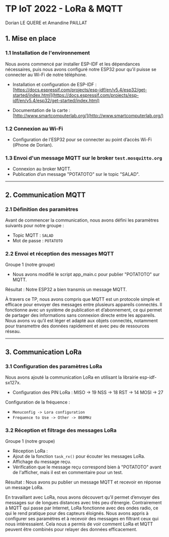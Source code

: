 # TP IoT 2022 - LoRa & MQTT  
Dorian LE QUERE et Amandine PAILLAT

## 1. Mise en place  

### 1.1 Installation de l'environnement  
Nous avons commencé par installer ESP-IDF et les dépendances nécessaires, puis nous avons configuré notre ESP32 pour qu'il puisse se connecter au Wi-Fi de notre téléphone.  

- Installation et configuration de ESP-IDF :  
  [https://docs.espressif.com/projects/esp-idf/en/v5.4/esp32/get-started/index.html](https://docs.espressif.com/projects/esp-idf/en/v5.4/esp32/get-started/index.html)  

- Documentation de la carte :  
  [http://www.smartcomputerlab.org/](http://www.smartcomputerlab.org/)  

### 1.2 Connexion au Wi-Fi  
- Configuration de l'ESP32 pour se connecter au point d’accès Wi-Fi (iPhone de Dorian).   

### 1.3 Envoi d'un message MQTT sur le broker `test.mosquitto.org`  
- Connexion au broker MQTT.  
- Publication d’un message "POTATOTO" sur le topic "SALAD". 

---

## 2. Communication MQTT  

### 2.1 Définition des paramètres  
Avant de commencer la communication, nous avons défini les paramètres suivants pour notre groupe :  
- Topic MQTT : `SALAD`  
- Mot de passe : `POTATOTO`  

### 2.2 Envoi et réception des messages MQTT  
Groupe 1 (notre groupe)
- Nous avons modifié le script app_main.c pour publier "POTATOTO" sur MQTT.     

Résultat : Notre ESP32 a bien transmis un message MQTT.

À travers ce TP, nous avons compris que MQTT est un protocole simple et efficace pour envoyer des messages entre plusieurs appareils connectés. Il fonctionne avec un système de publication et d’abonnement, ce qui permet de partager des informations sans connexion directe entre les appareils. Nous avons vu qu’il est léger et adapté aux objets connectés, notamment pour transmettre des données rapidement et avec peu de ressources réseau.

---

## 3. Communication LoRa  

### 3.1 Configuration des paramètres LoRa  
Nous avons ajouté la communication LoRa en utilisant la librairie esp-idf-sx127x.  

- Configuration des PIN LoRa :
MISO -> 19
NSS  -> 18
RST  -> 14
MOSI -> 27

Configuration de la fréquence : 
- `Menuconfig -> Lora configuration`  
- `Frequence to Use -> Other -> 868MHz`  

### 3.2 Réception et filtrage des messages LoRa  
Groupe 1 (notre groupe) 
- Réception LoRa :  
- Ajout de la fonction `task_rx()` pour écouter les messages LoRa.
- Affichage du message reçu.
- Vérification que le message reçu correspond bien à "POTATOTO" avant de l'afficher, mais il est en commentaire pour un test. 

Résultat : Nous avons pu publier un message MQTT et recevoir en réponse un message LoRa.  

En travaillant avec LoRa, nous avons découvert qu’il permet d’envoyer des messages sur de longues distances avec très peu d’énergie. Contrairement à MQTT qui passe par Internet, LoRa fonctionne avec des ondes radio, ce qui le rend pratique pour des capteurs éloignés. Nous avons appris à configurer ses paramètres et à recevoir des messages en filtrant ceux qui nous intéressaient. Cela nous a permis de voir comment LoRa et MQTT peuvent être combinés pour relayer des données efficacement. 
